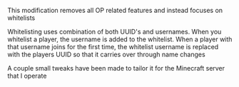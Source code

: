 This modification removes all OP related features and instead focuses on whitelists

Whitelisting uses combination of both UUID's and usernames. When you whitelist a player, the username is added to the whitelist. When a player with that username joins for the first time, the whitelist username is replaced with the players UUID so that it carries over through name changes

A couple small tweaks have been made to tailor it for the Minecraft server that I operate
